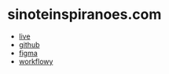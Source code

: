 # sinoteinspiranoes.com

- [live](https://sinoteinspiranoes.com/)
- [github](https://github.com/somosliana/sinoteinspiranoes.com)
- [figma](https://www.figma.com/file/nBxUQGlUJL0HEdqAwA6NK9/sinoteinspiranoes.com)
- [workflowy](https://workflowy.com/s/sinoteinspiranoescom/uEypMHaVh4ViKhDb)